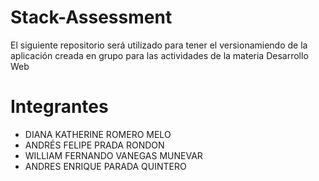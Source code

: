 # Stack-Assessment
El siguiente repositorio será utilizado para tener el versionamiendo de la aplicación creada en grupo para las actividades de la materia Desarrollo Web

# Integrantes

- DIANA KATHERINE ROMERO MELO 
- ANDRÉS FELIPE PRADA RONDON
- WILLIAM FERNANDO VANEGAS MUNEVAR
- ANDRES ENRIQUE PARADA QUINTERO
